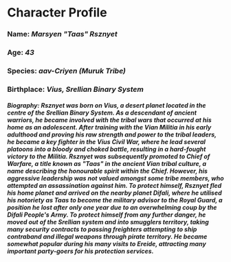 
# **Character Profile**
### **Name:** *Marsyen "Taas" Rsznyet*
### **Age:** *43*
### **Species:** *aav-Criyen (Muruk Tribe)*
### **Birthplace:** *Vius, Srellian Binary System*
##### **Biography:** *Rsznyet was born on Vius, a desert planet located in the centre of the Srellian Binary System. As a descendant of ancient warriors, he became involved with the tribal wars that occurred at his home as an adolescent. After training with the Vian Militia in his early adulthood and proving his raw strength and power to the tribal leaders, he became a key fighter in the Vius Civil War, where he lead several platoons into a bloody and choked battle, resulting in a hard-fought victory to the Militia. Rsznyet was subsequently promoted to Chief of Warfare, a title known as "Taas" in the ancient Vian tribal culture, a name describing the honourable spirit within the Chief. However, his aggressive leadership was not valued amongst some tribe members, who attempted an assassination against him. To protect himself, Rsznyet fled his home planet and arrived on the nearby planet Difali, where he utilised his notoriety as Taas to become the military advisor to the Royal Guard, a position he lost after only one year due to an overwhelming coup by the Difali People's Army. To protect himself from any further danger, he moved out of the Srellian system and into smugglers territory, taking many security contracts to passing freighters attempting to ship contraband and illegal weapons through pirate territory. He became somewhat popular during his many visits to Ereide, attracting many important party-goers for his protection services.*
